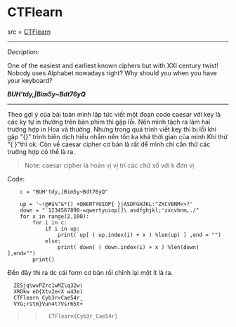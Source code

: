 # CTFlearn

src = [CTFlearn](https://ctflearn.com/challenge/885)

---

_Decription:_

One of the easiest and earliest known ciphers but with XXI century twist! Nobody uses Alphabet nowadays right? Why should you when you have your keyboard?

**_BUH'tdy,|Bim5y~Bdt76yQ_**

---

Theo gợi ý của bài toán mình lập tức viết một đoạn code caesar với key là các ky tự in thường trên bàn phím thì gặp lỗi. Nên mình tách ra làm hai trường hợp in Hoa và thường.
Nhưng trong quá trình viết key thì bị lỗi khi gặp "{}" trình biên dịch hiểu nhầm nên tốn ka khá thời gian của mình.Khi thử "{ }"thì ok. Còn về caesar cipher cơ bản là rất dễ mình chỉ cần thử các trường hợp có thể là ra.

> Note: caesar cipher là hoán vị vị trí các chữ số với k đơn vị

Code:

        c = "BUH'tdy,|Bim5y~Bdt76yQ"
        
        up = '~!@#$%^&*()_+QWERTYUIOP{ }|ASDFGHJKL:"ZXCVBNM<>?'
        down = "`1234567890-=qwertyuiop[]\ asdfghjkl;'zxcvbnm,./"
        for x in range(2,100):
            for i in c:
                if i in up:
                    print( up[ ( up.index(i) + x ) %len(up) ] ,end = "")
                else:
                    print( down[ ( down.index(i) + x ) %len(down) ],end="")
            print()

Đến đây thì ra dc cái form cơ bản rồi chỉnh lại một ít là ra. 

      ZESjq\wvPZrc1wMZ\q32w(
      XRDkw eb{Xtv2e<X w43e)
      CTFlearn Cyb3r>Cae54r_
      VYG;rstm}Vun4t?Vsr65t+
>>       CTFlearn{Cyb3r_Cae54r}
